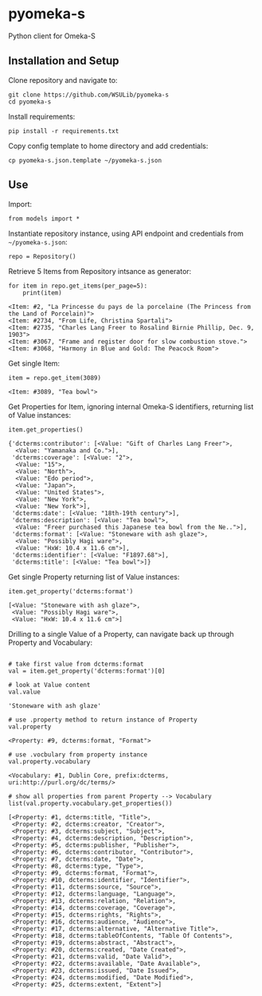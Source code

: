 # pyomeka-s
Python client for Omeka-S

## Installation and Setup

Clone repository and navigate to:
```
git clone https://github.com/WSULib/pyomeka-s
cd pyomeka-s
```

Install requirements:
```
pip install -r requirements.txt
```

Copy config template to home directory and add credentials:
```
cp pyomeka-s.json.template ~/pyomeka-s.json
```

## Use

Import:
```
from models import *
```

Instantiate repository instance, using API endpoint and credentials from `~/pyomeka-s.json`:
```
repo = Repository()
```

Retrieve 5 Items from Repository intsance as generator:
```
for item in repo.get_items(per_page=5):
    print(item)

<Item: #2, "La Princesse du pays de la porcelaine (The Princess from the Land of Porcelain)">
<Item: #2734, "From Life, Christina Spartali">
<Item: #2735, "Charles Lang Freer to Rosalind Birnie Phillip, Dec. 9, 1903">
<Item: #3067, "Frame and register door for slow combustion stove.">
<Item: #3068, "Harmony in Blue and Gold: The Peacock Room">
```

Get single Item:
```
item = repo.get_item(3089) 

<Item: #3089, "Tea bowl">
```

Get Properties for Item, ignoring internal Omeka-S identifiers, returning list of Value instances:
```
item.get_properties()

{'dcterms:contributor': [<Value: "Gift of Charles Lang Freer">,
  <Value: "Yamanaka and Co.">],
 'dcterms:coverage': [<Value: "2">,
  <Value: "15">,
  <Value: "North">,
  <Value: "Edo period">,
  <Value: "Japan">,
  <Value: "United States">,
  <Value: "New York">,
  <Value: "New York">],
 'dcterms:date': [<Value: "18th-19th century">],
 'dcterms:description': [<Value: "Tea bowl">,
  <Value: "Freer purchased this Japanese tea bowl from the Ne..">],
 'dcterms:format': [<Value: "Stoneware with ash glaze">,
  <Value: "Possibly Hagi ware">,
  <Value: "HxW: 10.4 x 11.6 cm">],
 'dcterms:identifier': [<Value: "F1897.68">],
 'dcterms:title': [<Value: "Tea bowl">]}
```

Get single Property returning list of Value instances:
```
item.get_property('dcterms:format')

[<Value: "Stoneware with ash glaze">,
 <Value: "Possibly Hagi ware">,
 <Value: "HxW: 10.4 x 11.6 cm">]
```

Drilling to a single Value of a Property, can navigate back up through Property and Vocabulary:
```

# take first value from dcterms:format
val = item.get_property('dcterms:format')[0]

# look at Value content
val.value

'Stoneware with ash glaze'

# use .property method to return instance of Property
val.property

<Property: #9, dcterms:format, "Format">

# use .vocbulary from property instance
val.property.vocabulary

<Vocabulary: #1, Dublin Core, prefix:dcterms, uri:http://purl.org/dc/terms/>

# show all properties from parent Property --> Vocabulary
list(val.property.vocabulary.get_properties())

[<Property: #1, dcterms:title, "Title">,
 <Property: #2, dcterms:creator, "Creator">,
 <Property: #3, dcterms:subject, "Subject">,
 <Property: #4, dcterms:description, "Description">,
 <Property: #5, dcterms:publisher, "Publisher">,
 <Property: #6, dcterms:contributor, "Contributor">,
 <Property: #7, dcterms:date, "Date">,
 <Property: #8, dcterms:type, "Type">,
 <Property: #9, dcterms:format, "Format">,
 <Property: #10, dcterms:identifier, "Identifier">,
 <Property: #11, dcterms:source, "Source">,
 <Property: #12, dcterms:language, "Language">,
 <Property: #13, dcterms:relation, "Relation">,
 <Property: #14, dcterms:coverage, "Coverage">,
 <Property: #15, dcterms:rights, "Rights">,
 <Property: #16, dcterms:audience, "Audience">,
 <Property: #17, dcterms:alternative, "Alternative Title">,
 <Property: #18, dcterms:tableOfContents, "Table Of Contents">,
 <Property: #19, dcterms:abstract, "Abstract">,
 <Property: #20, dcterms:created, "Date Created">,
 <Property: #21, dcterms:valid, "Date Valid">,
 <Property: #22, dcterms:available, "Date Available">,
 <Property: #23, dcterms:issued, "Date Issued">,
 <Property: #24, dcterms:modified, "Date Modified">,
 <Property: #25, dcterms:extent, "Extent">]
```













